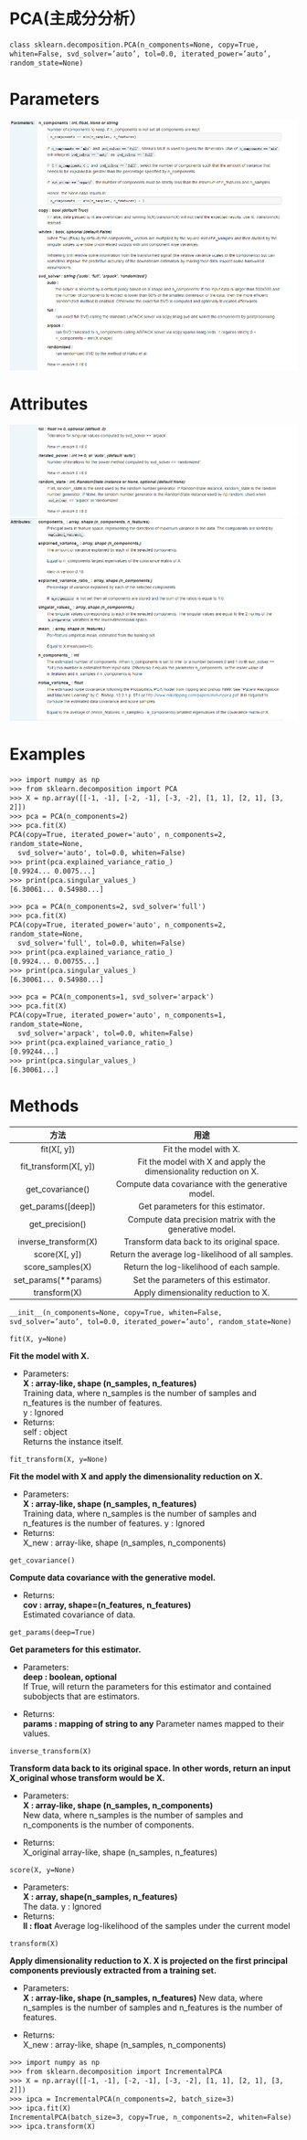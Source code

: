 # PCA(主成分分析）
```
class sklearn.decomposition.PCA(n_components=None, copy=True, whiten=False, svd_solver=’auto’, tol=0.0, iterated_power=’auto’, random_state=None)
```

# Parameters
![31](https://github.com/Pythonboy/Image/blob/master/SK/31.jpg?raw=true)

# Attributes
![32](https://github.com/Pythonboy/Image/blob/master/SK/32.jpg?raw=true)
![33](https://github.com/Pythonboy/Image/blob/master/SK/33.jpg?raw=true)

# Examples
```
>>> import numpy as np
>>> from sklearn.decomposition import PCA
>>> X = np.array([[-1, -1], [-2, -1], [-3, -2], [1, 1], [2, 1], [3, 2]])
>>> pca = PCA(n_components=2)
>>> pca.fit(X)
PCA(copy=True, iterated_power='auto', n_components=2, random_state=None,
  svd_solver='auto', tol=0.0, whiten=False)
>>> print(pca.explained_variance_ratio_)  
[0.9924... 0.0075...]
>>> print(pca.singular_values_)  
[6.30061... 0.54980...]
```

```
>>> pca = PCA(n_components=2, svd_solver='full')
>>> pca.fit(X)                 
PCA(copy=True, iterated_power='auto', n_components=2, random_state=None,
  svd_solver='full', tol=0.0, whiten=False)
>>> print(pca.explained_variance_ratio_)  
[0.9924... 0.00755...]
>>> print(pca.singular_values_)  
[6.30061... 0.54980...]
```

```
>>> pca = PCA(n_components=1, svd_solver='arpack')
>>> pca.fit(X)
PCA(copy=True, iterated_power='auto', n_components=1, random_state=None,
  svd_solver='arpack', tol=0.0, whiten=False)
>>> print(pca.explained_variance_ratio_)  
[0.99244...]
>>> print(pca.singular_values_)  
[6.30061...]
```

# Methods
|方法|用途|
|:-:|:-:|
|fit(X[, y])|	Fit the model with X.|
|fit_transform(X[, y])|	Fit the model with X and apply the dimensionality reduction on X.|
|get_covariance()|	Compute data covariance with the generative model.|
|get_params([deep])|	Get parameters for this estimator.|
|get_precision()|	Compute data precision matrix with the generative model.|
|inverse_transform(X)|	Transform data back to its original space.|
|score(X[, y])|	Return the average log-likelihood of all samples.|
|score_samples(X)|	Return the log-likelihood of each sample.|
|set_params(**params)|	Set the parameters of this estimator.|
|transform(X)|	Apply dimensionality reduction to X.|

```
__init__(n_components=None, copy=True, whiten=False, svd_solver=’auto’, tol=0.0, iterated_power=’auto’, random_state=None)
```

```
fit(X, y=None)
```
**Fit the model with X.**            
- Parameters:	            
**X : array-like, shape (n_samples, n_features)**               
Training data, where n_samples is the number of samples and n_features is the number of features.                 
y : Ignored
- Returns:	                  
self : object           
Returns the instance itself.         

```
fit_transform(X, y=None)
```
**Fit the model with X and apply the dimensionality reduction on X.**            

- Parameters:	              
**X : array-like, shape (n_samples, n_features)**                
Training data, where n_samples is the number of samples and n_features is the number of features. 
y : Ignored                 
- Returns:	                 
X_new : array-like, shape (n_samples, n_components)

```
get_covariance()
```
**Compute data covariance with the generative model.**        
- Returns:	                             
**cov : array, shape=(n_features, n_features)**                  
Estimated covariance of data.            

```
get_params(deep=True)
```
**Get parameters for this estimator.**      
- Parameters:	               
**deep : boolean, optional**                
If True, will return the parameters for this estimator and contained subobjects that are estimators.

- Returns:	                   
**params : mapping of string to any**
Parameter names mapped to their values.

```
inverse_transform(X)
```
**Transform data back to its original space.
In other words, return an input X_original whose transform would be X.**

- Parameters:	               
**X : array-like, shape (n_samples, n_components)**        
New data, where n_samples is the number of samples and n_components is the number of components.

- Returns:	         
X_original array-like, shape (n_samples, n_features)

```
score(X, y=None)
```
- Parameters:	            
**X : array, shape(n_samples, n_features)**              
The data.
y : Ignored
- Returns:	
**ll : float**
Average log-likelihood of the samples under the current model

```
transform(X)
```
**Apply dimensionality reduction to X.
X is projected on the first principal components previously extracted from a training set.**

- Parameters:	                   
**X : array-like, shape (n_samples, n_features)**
New data, where n_samples is the number of samples and n_features is the number of features.

- Returns:	                  
X_new : array-like, shape (n_samples, n_components)

```
>>> import numpy as np
>>> from sklearn.decomposition import IncrementalPCA
>>> X = np.array([[-1, -1], [-2, -1], [-3, -2], [1, 1], [2, 1], [3, 2]])
>>> ipca = IncrementalPCA(n_components=2, batch_size=3)
>>> ipca.fit(X)
IncrementalPCA(batch_size=3, copy=True, n_components=2, whiten=False)
>>> ipca.transform(X) 
```

